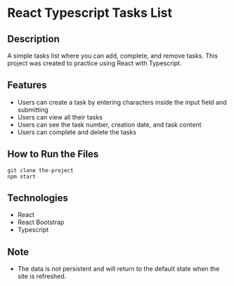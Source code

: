 # React Typescript Tasks List

## Description
A simple tasks list where you can add, complete, and remove tasks. This project was created to practice using React with Typescript.

## Features
- Users can create a task by entering characters inside the input field and submitting
- Users can view all their tasks
- Users can see the task number, creation date, and task content
- Users can complete and delete the tasks

## How to Run the Files
```
git clone the-project
npm start
```

## Technologies
- React
- React Bootstrap
- Typescript

## Note
- The data is not persistent and will return to the default state when the site is refreshed.
